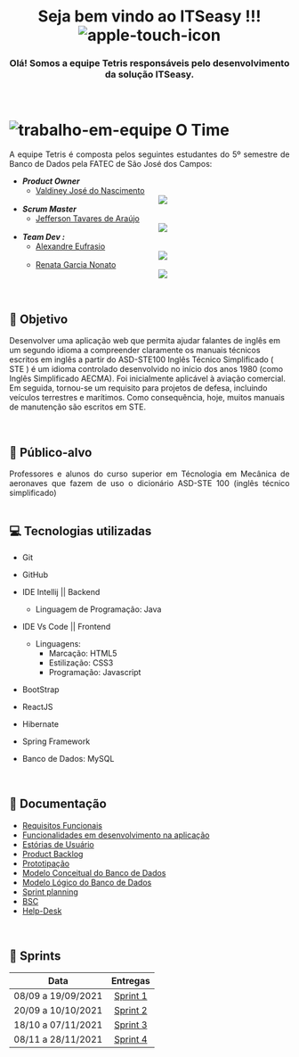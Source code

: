 ﻿<div style = "text-align:center">

# Seja bem vindo ao  ITSeasy !!!  ![apple-touch-icon](https://user-images.githubusercontent.com/80490875/186041138-68bfc87d-b2cb-4921-8939-cb5358e14c05.png)
  
 

</div>
<div style="text-align:center">

### Olá! Somos a equipe Tetris responsáveis pelo desenvolvimento da solução ITSeasy.

</div>
<br>

# ![trabalho-em-equipe](https://user-images.githubusercontent.com/81206214/120873313-f65cf780-c577-11eb-8ba2-15d1925c0e4b.png)   O Time 
<div class="time" style= "text-align:justify">
A equipe Tetris é composta pelos seguintes estudantes do 5º semestre de Banco de Dados pela FATEC de São José dos Campos:

- ***Product Owner***
  - [Valdiney José do Nascimento](https://github.com/Valdineynascimento) [<center><img src="https://github.com/equipe-tetris/scrum-cloud-backend/blob/master/resource/images/linkedin.png" /></center>](https://www.linkedin.com/in/valdiney-jos%C3%A9-do-nascimento-68a136214/)
- ***Scrum Master***
  - [Jefferson Tavares de Araújo](https://github.com/jefferson-tavares-araujo) [<center><img src="https://github.com/equipe-tetris/scrum-cloud-backend/blob/master/resource/images/linkedin.png" /></center>](https://www.linkedin.com/in/jeffersontavaresaraujo/)
- ***Team Dev :***
  - [Alexandre Eufrasio](https://github.com/alexandreeufrazio) [<center><img src="https://github.com/equipe-tetris/scrum-cloud-backend/blob/master/resource/images/linkedin.png" /></center>](https://www.linkedin.com/in/alexandreeufrazio/)
  - [Renata Garcia Nonato](https://github.com/RenataGarciaNonato) [<center><img src="https://github.com/equipe-tetris/scrum-cloud-backend/blob/master/resource/images/linkedin.png" /></center>](https://www.linkedin.com/mwlite/in/renata-garcia-2a84821b7)
  
</div>
<br>

## :pushpin: Objetivo  

Desenvolver uma aplicação web que permita ajudar falantes de inglês em um segundo idioma a compreender claramente os manuais técnicos escritos em inglês a partir do ASD-STE100 Inglês Técnico Simplificado ( STE ) é um idioma controlado desenvolvido no início dos anos 1980 (como Inglês Simplificado AECMA).
Foi inicialmente aplicável à aviação comercial. Em seguida, tornou-se um requisito para projetos de defesa, incluindo veículos terrestres e marítimos. Como consequência, hoje, muitos manuais de manutenção são escritos em STE.

</div>
<br>

## :dart: Público-alvo 
<div class="publico-alvo" style= "text-align:justify">
Professores e alunos do curso superior em Técnologia em Mecânica de aeronaves que fazem de uso o dicionário ASD-STE 100 (inglês técnico simplificado) 
</div>
<br>

## :computer: Tecnologias utilizadas 
<div class="tecnologias" style= "text-align:justify">

- Git
- GitHub
- IDE Intellij || Backend
  - Linguagem de Programação: Java

- IDE Vs Code || Frontend
  - Linguagens:
    - Marcação: HTML5
    - Estilização: CSS3
    - Programação: Javascript

- BootStrap
- ReactJS
- Hibernate
- Spring Framework
- Banco de Dados: MySQL 

</div>
<br>

## :pencil: Documentação

- [Requisitos Funcionais](https://github.com/equipe-tetris/scrum-cloud-backend/blob/master/resource/documentacao/Requisitos-Funcionais.md)
- [Funcionalidades em desenvolvimento na aplicação](https://github.com/equipe-tetris/scrum-cloud-backend/blob/master/resource/documentacao/Funcionalidades.md)
- [Estórias de Usuário](https://github.com/equipe-tetris/scrum-cloud-backend/blob/master/resource/images/userstories/User-Stories.md)
- [Product Backlog](https://github.com/equipe-tetris/scrum-cloud-backend/blob/master/resource/images/product-backlog/Product-Backlog.md)
- [Prototipação](https://github.com/equipe-tetris/scrum-cloud-backend/blob/master/resource/images/wireframes/Wireframes.md)
- [Modelo Conceitual do Banco de Dados](https://github.com/equipe-tetris/scrum-cloud-backend/blob/master/resource/images/MER_ATUAL.jpeg)
- [Modelo Lógico do Banco de Dados](https://github.com/equipe-tetris/scrum-cloud-backend/blob/master/resource/images/MER_LOGICO.jpeg)
- [Sprint planning](https://github.com/equipe-tetris/scrum-cloud-backend/blob/master/resource/images/SprintReleasePlan.PNG)
- [BSC](https://github.com/equipe-tetris/scrum-cloud-backend/blob/master/resource/documentacao/BSC_Scrumcloud-novo.pdf)
- [Help-Desk](https://newaccount1637966996475.freshdesk.com/support/tickets/new)

<!--
- [Relatório de Gestão de Serviços](incluir o link aqui)
-->
<br>

## :calendar: Sprints

| Data  | Entregas |
| ------------- |:-------------:|
| 08/09 a 19/09/2021      | [Sprint 1](https://github.com/equipe-tetris/scrum-cloud-backend/blob/sprint-1/README.md)     |
| 20/09 a 10/10/2021      | [Sprint 2](https://github.com/equipe-tetris/scrum-cloud-backend/blob/sprint-2/README.md)     |
| 18/10 a 07/11/2021       | [Sprint 3](https://github.com/equipe-tetris/scrum-cloud-backend/blob/sprint-3/README.md)    |
| 08/11 a 28/11/2021      | [Sprint 4](https://github.com/equipe-tetris/scrum-cloud-backend/tree/sprint-4/README.md)     |
